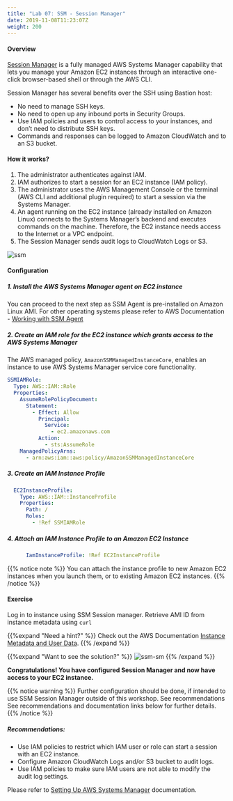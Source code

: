 ```yaml
---
title: "Lab 07: SSM - Session Manager"
date: 2019-11-08T11:23:07Z
weight: 200
---
```


#### Overview

[Session Manager](https://docs.aws.amazon.com/systems-manager/latest/userguide/session-manager.html) is a fully managed 
AWS Systems Manager capability that lets you manage your Amazon EC2 instances through an interactive one-click 
browser-based shell or through the AWS CLI.

Session Manager has several benefits over the SSH using Bastion host:

+ No need to manage SSH keys.
+ No need to open up any inbound ports in Security Groups.
+ Use IAM policies and users to control access to your instances, and don’t need to distribute SSH keys.
+ Commands and responses can be logged to Amazon CloudWatch and to an S3 bucket.

#### How it works?

1. The administrator authenticates against IAM.
1. IAM authorizes to start a session for an EC2 instance (IAM policy).
1. The administrator uses the AWS Management Console or the terminal (AWS CLI and additional plugin required) to 
   start a session via the Systems Manager.
1. An agent running on the EC2 instance (already installed on Amazon Linux) connects to the Systems Manager’s backend 
   and executes commands on the machine. Therefore, the EC2 instance needs access to the Internet or a VPC endpoint.
1. The Session Manager sends audit logs to CloudWatch Logs or S3.

![ssm](/50-setting-up-ec2/ssm-sm-1.png)

#### Configuration

##### 1. Install the AWS Systems Manager agent on EC2 instance
  You can proceed to the next step as SSM Agent is pre-installed on Amazon Linux AMI. For other operating systems 
  please refer to AWS Documentation - [Working with SSM Agent](https://docs.aws.amazon.com/systems-manager/latest/userguide/ssm-agent.html)

##### 2. Create an IAM role for the EC2 instance which grants access to the AWS Systems Manager
  The AWS managed policy, `AmazonSSMManagedInstanceCore`, enables an instance to use AWS Systems Manager service core functionality.
  
  ```yaml
  SSMIAMRole:
    Type: AWS::IAM::Role
    Properties:
      AssumeRolePolicyDocument:
        Statement:
          - Effect: Allow
            Principal:
              Service:
                - ec2.amazonaws.com
            Action:
              - sts:AssumeRole
      ManagedPolicyArns:
        - arn:aws:iam::aws:policy/AmazonSSMManagedInstanceCore
  ```
##### 3. Create an IAM Instance Profile
  
```yaml
  EC2InstanceProfile:
    Type: AWS::IAM::InstanceProfile
    Properties:
      Path: /
      Roles:
        - !Ref SSMIAMRole
```

##### 4. Attach an IAM Instance Profile to an Amazon EC2 Instance

```yaml
      IamInstanceProfile: !Ref EC2InstanceProfile
```

{{% notice note %}}
You can attach the instance profile to new Amazon EC2 instances when you launch them, or to existing Amazon EC2 instances.
{{% /notice %}}
  
#### Exercise

Log in to instance using SSM Session manager. Retrieve AMI ID from instance metadata using `curl`

{{%expand "Need a hint?" %}}
Check out the AWS Documentation [Instance Metadata and User Data](https://docs.aws.amazon.com/AWSEC2/latest/UserGuide/ec2-instance-metadata.html?shortFooter=true#instancedata-data-retrieval).
{{% /expand %}}

{{%expand "Want to see the solution?" %}}
![ssm-sm](/50-setting-up-ec2/ssm-sm-1.gif)
{{% /expand %}}
  
**Congratulations! You have configured Session Manager and now have access to your EC2 instance.**

{{% notice warning %}}
Further configuration should be done, if intended to use SSM Session Manager outside of this workshop. See recommendations
See recommendations and documentation links below for further details.
{{% /notice %}}

##### Recommendations:

+ Use IAM policies to restrict which IAM user or role can start a session with an EC2 instance.
+ Configure Amazon CloudWatch Logs and/or S3 bucket to audit logs.
+ Use IAM policies to make sure IAM users are not able to modify the audit log settings.

Please refer to [Setting Up AWS Systems Manager](https://docs.aws.amazon.com/systems-manager/latest/userguide/systems-manager-setting-up.html)
documentation.


